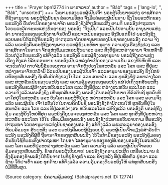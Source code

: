 +++
title = 'Prayer bpn12774 in ພາສາລາວ'
author = "Báb"
tags = ['lang-lo', '', "Báb", "unsorted"]
+++
ໃນນາມຂອງພຣະຜູ້ເປັນເຈົ້າ ພຣະຜູ້ເປັນນາຍແຫ່ງ ຣາຊສັກດາທີ່ຊົງອານຸພາບ ພຣະຜູ້ຊົງບັນຊາ ຂໍຄວາມວິສຸດ ຈົ່ງມີແດ່ພຣະຜູ້ເປັນນາຍ   ຊຶ່ງໃນພຣະຫັດຂອງພຣະອົງຄື ຕົ້ນກໍາເນີດຂອງອານາຈັກ ພຣະອົງຊົງສ້າງສັບພະສິ່ງ ຕາມທີ່ ພຣະອົງປາຖະໜາ ໂດຍພຣະວັດຈະນະແຫ່ງບັນຊາຂອງ ພຣະອົງ “ຈົ່ງເປັນ” ແລະເປັນໄປຕາມນັ້ນ ອານຸພາບແຫ່ງອໍາ ນາດເປັນຂອງພຣະອົງຕາບຈົນບັດນີ້ ແລະຈະເປັນຂອງພຣະ ອົງນັບແຕ່ນີ້ໄປ ພຣະອົງຊົງອວຍພອນໃຫ້ແກ່ຜູ້ທີ່ພຣະອົງ ປາດຖະໜາໂດຍອານຸພາບຂອງບັນຊາຂອງພຣະອົງ ຄວາມ ຈິງແລ້ວ ພຣະອົງຄືພຣະຜູ້ຊົງອານຸພາບ ພຣະຜູ້ຊົງມະຫິທາ ນຸພາບ ຄວາມຮຸ່ງເຮືອງທັງປວງ ແລະ ຣາຊສັກດາໃນອານາ ຈັກແຫ່ງທັມມະແລະສັບພາວະ ແລະ ສິ່ງທີ່ຢູ່ລະຫວ່າງອານາ ຈັກເຫລົ່ານີ້ລ້ວນກ່ຽວກັບພຣະອົງ  ແທ້ຈິງແລ້ວ ພຣະອົງຄື ພຣະຜູ້ຊົງເດຊານຸພາບ ພຣະຜູ້ຊົງຄວາມຮຸ່ງເຮືອງ ຕັ້ງແຕ່ ນິລັນດອນການ ພຣະອົງເປັນແຫລ່ງກໍາເນີດຂອງຄວາມເຂັ້ມ ແຂງທີ່ບໍ່ຫໍ້ຍທໍ້ ແລະ ຈະເປັນຕໍ່ໄປ ຕາບຈົນນິລັນດອນການ  ອານາຈັກທັງປວງໃນສະຫວັນ ແລະ ໂລກ ແລະ ທີ່ຢູ່ລະ ຫວ່າງອານາຈັກເຫລົ່ານີ້ ລ້ວນເປັນຂອງພຣະຜູ້ເປັນເຈົ້າ ແລະອານຸພາບຂອງພຣະອົງ ຍິ່ງໃຫຍ່ເໜືອທຸກສັບພະສິ່ງ ຊັບສົມບັດທັງປວງໃນໂລກ ແລະ ສະຫວັນ ແລະ ທຸກສິ່ງທີ່ຢູ່ ລະຫວ່າງໂລກ ແລະ ສະຫວັນເປັນຂອງພຣະອົງ  ແລະ ຄວາມຄຸ້ມຄອງຂອງພຣະອົງ ແຜ່ໄປເຖິງທຸກສັບພະສິ່ງ ພຣະອົງຄືພຣະຜູ້ສ້າງສະຫວັນແລະໂລກ ແລະ ສິ່ງທີ່ຢູ່ລະ ຫວ່າງສະຫວັນ ແລະໂລກ ແລະ ຄວາມຈິງແລ້ວພຣະອົງຊົງ ເຫັນທຸກສັບພະສິ່ງ  ພຣະອົງຄືພຣະຜູ້ເປັນນາຍ ທີ່ຄິດບັນຊີ ທຸກຄົນທີ່ອາໃສຢູ່ໃນສະຫວັນ ແລະ ບົນໂລກ ແລະຜູ້ທີ່ຢູ່ລະ ຫວ່າງສະຫວັນ ແລະ ໂລກ ແລະ ຄວາມຈິງແລ້ວ ພຣະຜູ້ເປັນ ເຈົ້າໄວທັນໃດໃນການຄິດບັນຊີ ພຣະອົງຊົງກໍານົດເກນໃຫ້ ທຸກຄົນທີ່ຢູ່ໃນສະຫວັນ ແລະ ໂລກ ແລະ ທີ່ຢູ່ລະຫວ່າງສະ ຫວັນແລະໂລກ   ແທ້ຈິງແລ້ວ ພຣະອົງຄື ພຣະຜູ້ຊົງຄຸ້ມ ຄອງຜູ້ຍິ່ງໃຫຍ່ທີ່ສຸດ ພຣະອົງຄືກຸນແຈຂອງສະຫວັນ ແລະ ໂລກ ແລະ ທຸກສິ່ງທີ່ຢູ່ລະຫວ່າງສະຫວັນ ແລະໂລກ ໄວ້ໃນ ເອື້ອມມືຂອງພຣະອົງ   ພຣະອົງຊົງປະທານຂວັນລາບຕາມ ທີ່ພຣະອົງປາຖະໜາ  ໂດຍອານຸພາບແຫ່ງບັນຊາຂອງພຣະ ອົງ  ແທ້ຈິງແລ້ວ  ພຣະກະລຸນາຂອງພຣະອົງຫ້ອມລ້ອມທຸກ ສັບພະສິ່ງ ແລະ  ພຣະອົງຄືພຣະຜູ້ຊົງຮອບຮູ້.
     ພຣະຜູ້ເປັນເຈົ້າພຽງພໍສໍາລັບຂ້າພະອົງ ພຣະອົງຄືຜູ້ທີ່ ຖືອານາຈັກຂອງທຸກສັບພະສິ່ງ ໄວ້ໃນກໍາມືຂອງພຣະອົງ  ພຣະອົງຄຸ້ມຄອງຄົນຮັບໃຊ້ທີ່ພຣະອົງປາດຖະໜາ ໂດຍອາ ໄສອານຸພາບຂອງກອງທັບຂອງພຣະອົງໃນສະຫວັນ ແລະ ໂລກ ແລະທີ່ຢູ່ລະຫວ່າງສະຫວັນ ແລະ ໂລກ   ຄວາມຈິງ ແລ້ວ ພຣະຜູ້ເປັນເຈົ້າຄອຍຄຸ້ມຄອງທຸກສັບພະສິ່ງ. 
ຂ້າແດ່ພຣະຜູ້ເປັນນາຍ! ພຣະອົງຊົງຄວາມປະເສີດ ເຫລືອປະມານ   ຂໍຊົງຄຸ້ມຄອງຂ້າພະອົງໃຫ້ພົ້ນຈາກໄພທີ່ຢູ່ຂ້າງໜ້າ ແລະ ຂ້າງຫລັງ ທີ່ຢູ່ເໜືອຫົວ ຢູ່ຂວາ ແລະ ຊ້າຍ ໃຕ້ຝາເທົ້າ ແລະ ທຸກດ້ານ  ແທ້ຈິງແລ້ວ  ຄວາມຄຸ້ມຄອງທີ່ພຣະອົງໃຫ້  ແກ່ທຸກສັບພະສິ່ງ ບໍ່ມີທີ່ສິ້ນສຸດ.

(Source category: ຂໍຄວາມຄຸ້ມຄອງ)
(Bahaiprayers.net ID: 12774)
